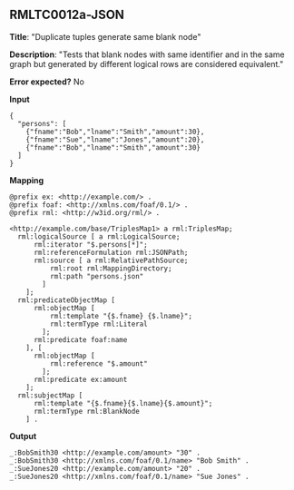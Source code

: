 ## RMLTC0012a-JSON

**Title**: "Duplicate tuples generate same blank node"

**Description**: "Tests that blank nodes with same identifier and in the same graph but generated by different logical rows are considered equivalent."

**Error expected?** No

**Input**
```
{
  "persons": [
    {"fname":"Bob","lname":"Smith","amount":30},
    {"fname":"Sue","lname":"Jones","amount":20},
    {"fname":"Bob","lname":"Smith","amount":30}
  ]
}

```

**Mapping**
```
@prefix ex: <http://example.com/> .
@prefix foaf: <http://xmlns.com/foaf/0.1/> .
@prefix rml: <http://w3id.org/rml/> .

<http://example.com/base/TriplesMap1> a rml:TriplesMap;
  rml:logicalSource [ a rml:LogicalSource;
      rml:iterator "$.persons[*]";
      rml:referenceFormulation rml:JSONPath;
      rml:source [ a rml:RelativePathSource;
          rml:root rml:MappingDirectory;
          rml:path "persons.json"
        ]
    ];
  rml:predicateObjectMap [
      rml:objectMap [
          rml:template "{$.fname} {$.lname}";
          rml:termType rml:Literal
        ];
      rml:predicate foaf:name
    ], [
      rml:objectMap [
          rml:reference "$.amount"
        ];
      rml:predicate ex:amount
    ];
  rml:subjectMap [
      rml:template "{$.fname}{$.lname}{$.amount}";
      rml:termType rml:BlankNode
    ] .

```

**Output**
```
_:BobSmith30 <http://example.com/amount> "30" .
_:BobSmith30 <http://xmlns.com/foaf/0.1/name> "Bob Smith" .
_:SueJones20 <http://example.com/amount> "20" .
_:SueJones20 <http://xmlns.com/foaf/0.1/name> "Sue Jones" .


```

